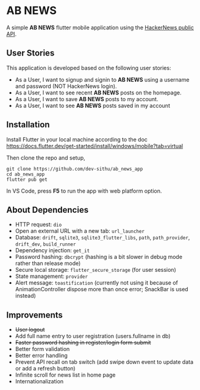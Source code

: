 # AB NEWS

A simple **AB NEWS** flutter mobile application using the [HackerNews public API](https://github.com/HackerNews/API).

## User Stories

This application is developed based on the following user stories:

- As a User, I want to signup and signin to **AB NEWS** using a username and password (NOT HackerNews login).
- As a User, I want to see recent **AB NEWS** posts on the homepage.
- As a User, I want to save **AB NEWS** posts to my account.
- As a User, I want to see **AB NEWS** posts saved in my account

## Installation

Install Flutter in your local machine according to the doc https://docs.flutter.dev/get-started/install/windows/mobile?tab=virtual

Then clone the repo and setup,

    git clone https://github.com/dev-sithu/ab_news_app
    cd ab_news_app
    flutter pub get

In VS Code, press **F5** to run the app with web platform option.

## About Dependencies

- HTTP request: `dio`
- Open an external URL with a new tab: `url_launcher`
- Database: `drift`, `sqlite3`, `sqlite3_flutter_libs`, `path`, `path_provider`, `drift_dev`, `build_runner`
- Dependency injection: `get_it`
- Password hashing: `dbcrypt` (hashing is a bit slower in debug mode rather than release mode)
- Secure local storage: `flutter_secure_storage` (for user session)
- State management: `provider`
- Alert message: `toastification` (currently not using it because of AnimationController dispose more than once error; SnackBar is used instead)


## Improvements

- ~~User logout~~
- Add full name entry to user registration (users.fullname in db)
- ~~Faster password hashing in register/login form submit~~
- Better form validation
- Better error handling
- Prevent API recall on tab switch (add swipe down event to update data or add a refresh button)
- Infinite scroll for news list in home page
- Internationalization
